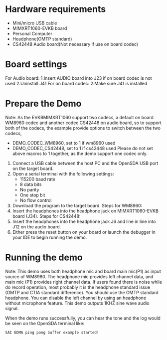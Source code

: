 Hardware requirements
=====================
- Mini/micro USB cable
- MIMXRT1060-EVKB board
- Personal Computer
- Headphone(OMTP standard)
- CS42448 Audio board(Not necessary if use on board codec)

Board settings
============
For Audio board:
1.Insert AUDIO board into J23 if on board codec is not used
2.Uninstall J41
For on board codec:
2.Make sure J41 is installed

Prepare the Demo
===============
Note: As the EVKBMIMXRT1060 support two codecs, a default on board WM8960 codec and another codec CS42448 on audio board, so to support both of the codecs, the example provide options to switch between the two codecs,
- DEMO_CODEC_WM8960, set to 1 if wm8960 used
- DEMO_CODEC_CS42448, set to 1 if cs42448 used
Please do not set above macros to 1 together, as the demo support one codec only.

1.  Connect a USB cable between the host PC and the OpenSDA USB port on the target board.
2.  Open a serial terminal with the following settings:
    - 115200 baud rate
    - 8 data bits
    - No parity
    - One stop bit
    - No flow control
3.  Download the program to the target board.
Steps for WM8960:
4. Insert the headphones into the headphone jack on MIMXRT1060-EVKB board (J34).
Steps for CS42448:
4. Insert the headphones into the headphone jack J6 and line in line into J12 on the audio board.
5. Either press the reset button on your board or launch the debugger in your IDE to begin running the demo.

Running the demo
===============
Note: This demo uses both headphone mic and board main mic(P1) as input source of WM8960. The headphone mic provides left
channel data, and main mic (P1) provides right channel data. If users found there is noise while do record operation,
most probably it is the headphone standard issue (OMTP and CTIA standard difference). You should use the OMTP
standard headphone. You can disable the left channel by using an headphone without microphone feature.
This demo outputs 1KHZ sine wave audio signal.

When the demo runs successfully, you can hear the tone and the log would be seen on the OpenSDA terminal like:

~~~~~~~~~~~~~~~~~~~
SAI EDMA ping pong buffer example started!
~~~~~~~~~~~~~~~~~~~
